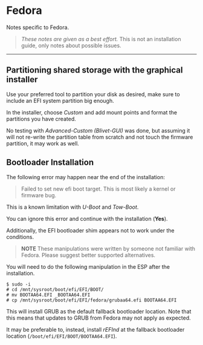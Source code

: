 Fedora
======

Notes specific to Fedora.

> *These notes are given as a best effort.*
> This is not an installation guide, only notes about possible issues.

* * *

Partitioning shared storage with the graphical installer
--------------------------------------------------------

Use your preferred tool to partition your disk as desired, make sure to include
an EFI system partition big enough.

In the installer, choose *Custom* and add mount points and format the
partitions you have created.

No testing with *Advanced-Custom (Blivet-GUI)* was done, but assuming it will
not re-write the partition table from scratch and not touch the firmware
partition, it may work as well.


Bootloader Installation
-----------------------

The following error may happen near the end of the installation:

> Failed to set new efi boot target. This is most likely a kernel or firmware bug.

This is a known limitation with *U-Boot* and *Tow-Boot*.

You can ignore this error and continue with the installation (**Yes**).

Additionally, the EFI bootloader shim appears not to work under the conditions.

> **NOTE** These manipulations were written by someone not familiar with
> Fedora. Please suggest better supported alternatives.

You will need to do the following manipulation in the ESP after the
installation.

```
$ sudo -i
# cd /mnt/sysroot/boot/efi/EFI/BOOT/
# mv BOOTAA64.EFI _BOOTAA64.EFI 
# cp /mnt/sysroot/boot/efi/EFI/fedora/grubaa64.efi BOOTAA64.EFI
```

This will install GRUB as the default fallback bootloader location. Note that
this means that updates to GRUB from Fedora may not apply as expected.

It may be preferable to, instead, install *rEFInd* at the fallback bootloader
location (`/boot/efi/EFI/BOOT/BOOTAA64.EFI`).
